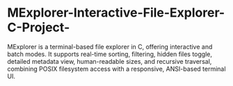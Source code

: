 # MExplorer-Interactive-File-Explorer-C-Project-
MExplorer is a terminal-based file explorer in C, offering interactive and batch modes. It supports real-time sorting, filtering, hidden files toggle, detailed metadata view, human-readable sizes, and recursive traversal, combining POSIX filesystem access with a responsive, ANSI-based terminal UI.
